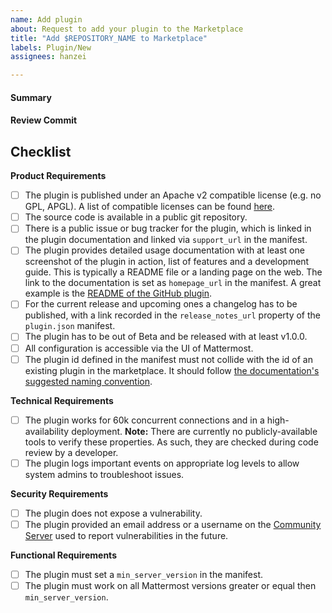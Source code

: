 ```yaml
---
name: Add plugin
about: Request to add your plugin to the Marketplace
title: "Add $REPOSITORY_NAME to Marketplace"
labels: Plugin/New
assignees: hanzei

---
```

<!--
Thank you very for submitting your plugin for consideration! A review process is required to ensure your plugin adheres to the quality standard of the Marketplace. This process may take a couple of weeks depending on Mattermost staff availability and any changes that are required.
Read https://developers.mattermost.com/extend/plugins/community-plugin-marketplace/ before submitting your plugin.
-->

#### Summary
<!--
A brief description what your plugin does. Consider including screenshots to help illustrate.
-->

#### Review Commit
<!--
Please link to an open-source repository and release that should be used for review. It does not suffice to point at an already built plugin: Mattermost code reviews and builds all plugins itself when listing in the marketplace.
-->

## Checklist
<!--
Please go trough this checklist and confirm every item. If your plugin doesn't fulfil every item, leave a comment explaining why.
-->

**Product Requirements**

- [ ] The plugin is published under an Apache v2 compatible license (e.g. no GPL, APGL). A list of compatible licenses can be found [here](https://apache.org/legal/resolved.html#category-a).
- [ ] The source code is available in a public git repository.
- [ ] There is a public issue or bug tracker for the plugin, which is linked in the plugin documentation and linked via `support_url` in the manifest.
- [ ] The plugin provides detailed usage documentation with at least one screenshot of the plugin in action, list of features and a development guide. This is typically a README file or a landing page on the web. The link to the documentation is set as `homepage_url` in the manifest. A great example is the [README of the GitHub plugin](https://github.com/mattermost/mattermost-plugin-github/blob/master/README.md).
- [ ] For the current release and upcoming ones a changelog has to be published, with a link recorded in the `release_notes_url` property of the `plugin.json` manifest.
- [ ] The plugin has to be out of Beta and be released with at least v1.0.0.
- [ ] All configuration is accessible via the UI of Mattermost.
- [ ] The plugin id defined in the manifest must not collide with the id of an existing plugin in the marketplace. It should follow [the documentation's suggested naming convention](https://developers.mattermost.com/extend/plugins/manifest-reference/#id).

**Technical Requirements**

- [ ] The plugin works for 60k concurrent connections and in a high-availability deployment. **Note:** There are currently no publicly-available tools to verify these properties. As such, they are checked during code review by a developer.
- [ ] The plugin logs important events on appropriate log levels to allow system admins to troubleshoot issues.

**Security Requirements**

- [ ] The plugin does not expose a vulnerability.
- [ ] The plugin provided an email address or a username on the [Community Server](https://community.mattermost.com) used to report vulnerabilities in the future.

**Functional Requirements**

- [ ] The plugin must set a `min_server_version` in the manifest.
- [ ] The plugin must work on all Mattermost versions greater or equal then `min_server_version`.
